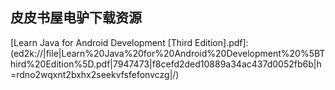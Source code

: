 ## 皮皮书屋电驴下载资源 

[CCNP Security IPS 642-627 Quick Reference.pdf]: (ed2k://|file|CCNP%20Security%20IPS%20642-627%20Quick%20Reference.pdf|860634|60fa3cdb7433a717ad0ea43682ab0dc9|h=c2sfgsf6gjeyrxznuwi4i5io7fllpkc7|/)

[Oracle Core_ Essential Internals for DBAs and Developers.pdf]: (ed2k://|file|Oracle%20Core_%20Essential%20Internals%20for%20DBAs%20and%20Developers.pdf|5347879|a5f0fcb67820b0ab2e9bcddb84661e65|h=ebwac3twva5fzzza6xclnwhm2n7uivb3|/)

[Nokia Firewall, VPN, and IPSO Configuration Guide.pdf]: (ed2k://|file|Nokia%20Firewall%2C%20VPN%2C%20and%20IPSO%20Configuration%20Guide.pdf|8344065|7ea2d2215caa8e370c55930963c0b411|h=mh6elbg2pejxhh3ot3r5kpwrz353bduj|/)

[Designing and Implementing IP_MPLS-Based Ethernet Layer 2 VPN Services_ An Advanced Guide for VPLS and VLL.pdf]: (ed2k://|file|Designing%20and%20Implementing%20IP_MPLS-Based%20Ethernet%20Layer%202%20VPN%20Services_%20An%20Advanced%20Guide%20for%20VPLS%20and%20VLL.pdf|14869822|86a27e6b62532ded5bf4fb314d0a049f|h=zjmnchzkuixc7g3ply5w6tkw6trlxdqc|/)

[Cost-Based Oracle Fundamentals.pdf]: (ed2k://|file|Cost-Based%20Oracle%20Fundamentals.pdf|11449793|8347fc5438b9e7ac4625c48929da9cae|h=l6zc57xslpyfdz73wpttzfkhupve4oav|/)

[MPLS和VPN体系结构CCIP版.pdf]: (ed2k://|file|MPLS%E5%92%8CVPN%E4%BD%93%E7%B3%BB%E7%BB%93%E6%9E%84CCIP%E7%89%88.pdf|24217685|1bb74f66b3b7d6b015c9f8e56fe83681|h=xdee6gjilwn55thx2tzljfzrq7kiips6|/)

[Oracle Data Warehousing and Business Intelligence Solutions.pdf]: (ed2k://|file|Oracle%20Data%20Warehousing%20and%20Business%20Intelligence%20Solutions.pdf|12588794|42b5a7da833a9e0ef15da39afc2cc6d0|h=mb6s3b57fkrxhpv2f4o6me7w6nz4m7ri|/)

[Oracle Exadata Recipes (epub).epub]: (ed2k://|file|Oracle%20Exadata%20Recipes%20%28epub%29.epub|6277389|bd886c6ff18b983d4f195dee196cedb2|h=bdt7ivjth53m2lmqweaxoy2vq6jptbgr|/)

[MPLS VPN Security.chm]: (ed2k://|file|MPLS%20VPN%20Security.chm|5545963|2d569edae1410f3499da19b31dc9d83a|h=swpyfynhmf2i5ootwytx4vfnhmvjkv3j|/)

[Selecting MPLS VPN Services.chm]: (ed2k://|file|Selecting%20MPLS%20VPN%20Services.chm|6688189|24f1b72deb8091ead92cb8c5eeaf9fcd|h=rpvsnkn5a53mssw5bsugnbdhugughqep|/)

[Oracle 11g_ RAC and Grid Infrastructure Administration Accelerated Volume I.pdf]: (ed2k://|file|Oracle%2011g_%20RAC%20and%20Grid%20Infrastructure%20Administration%20Accelerated%20Volume%20I.pdf|9337384|61683743783df7f76c78bf94bb9bc033|h=ahfu5ymhavhjzqk5vxrp5bjfdzyn4pre|/)

[Implementing Cisco Unified Communications Voice over IP and QoS (Cvoice) Foundation Learning Guide_ (CCNP Voice CVoice 642-437) (4th Edition).rar]: (ed2k://|file|Implementing%20Cisco%20Unified%20Communications%20Voice%20over%20IP%20and%20QoS%20%28Cvoice%29%20Foundation%20Learning%20Guide_%20%28CCNP%20Voice%20CVoice%20642-437%29%20%284th%20Edition%29.rar|10093895|032702f15febc25ef43b822a56335bea|h=64mho6hyf5qk5pervolmypjk3irtknqg|/)

[Beginning iOS Storyboarding_ Using Xcode.pdf]: (ed2k://|file|Beginning%20iOS%20Storyboarding_%20Using%20Xcode.pdf|33530337|8cf28dfaccb0b41af2a081b729cd46cb|h=r7vrtczpy4h55c6qjfe6jxotbogluixf|/)

[UNIX and Linux Forensic Analysis DVD Toolkit.pdf]: (ed2k://|file|UNIX%20and%20Linux%20Forensic%20Analysis%20DVD%20Toolkit.pdf|5140013|72751f12d902f44a922e73619deeba53|h=k6jbpplw7xxadp6tto6tofcf3n4u5lhe|/)

[Guide to UNIX Using Linux.pdf]: (ed2k://|file|Guide%20to%20UNIX%20Using%20Linux.pdf|9354676|b5da0c8f8dd98375c0c0d29e72518f59|h=yjkigrg3u5eizoeahpvjtxpie2dptma7|/)

[Introduction to the Command Line, 2nd Edition.pdf]: (ed2k://|file|Introduction%20to%20the%20Command%20Line%2C%202nd%20Edition.pdf|3842022|6da9326b44945f238e0239fef59d7c16|h=2kbkkykna4ypw6escwwqo5w5ndiekz5r|/)

[Arista Warrior.pdf]: (ed2k://|file|Arista%20Warrior.pdf|35095255|32f30c291cac9142a870ea7ce08631f4|h=ycy73zyklcin53l3wlaunymiw6reyafr|/)

[UNIX User’s Handbook.chm]: (ed2k://|file|UNIX%20User%E2%80%99s%20Handbook.chm|4903930|8cc96b64930fa3989b7e9c5f3e7e474f|h=377sae3mcj27lkllrygfzague7s2chht|/)

[UNIX to Linux® Porting.chm]: (ed2k://|file|UNIX%20to%20Linux%C2%AE%20Porting.chm|1005703|6150a480771467abadb1864f9fd1c6f0|h=jvswuuywpjptxyz6zsrbzpnssqo3x4ns|/)

[Linksys WRT54G Ultimate Hacking.pdf]: (ed2k://|file|Linksys%20WRT54G%20Ultimate%20Hacking.pdf|16552820|8442b473b30bfd6f9d3a82f92d132117|h=etie5qi6zjmgsltikiunfn6bvdc7rcov|/)

[Introducing UNIX and Linux.pdf]: (ed2k://|file|Introducing%20UNIX%20and%20Linux.pdf|5325027|92b938a56da5cca54d4e5d169c2c754c|h=bnk7etud7qtbsoak3c5l5ik4l44wc5zm|/)

[High Performance Switches and Routers.pdf]: (ed2k://|file|High%20Performance%20Switches%20and%20Routers.pdf|27384037|051f36cb8d5a3c394de7bc5f1809ec42|h=3uimyswmeue7ymulzw3nbrpafb7s3ju3|/)

[OSPF_ Anatomy of an Internet Routing Protocol.pdf]: (ed2k://|file|OSPF_%20Anatomy%20of%20an%20Internet%20Routing%20Protocol.pdf|2772553|16cf0c5fc65fd38c5203880f0c48daba|h=qw7x2r7azi3vnahf7ll7yfj3kdgtndya|/)

[Harley Hahn’s Guide to Unix and Linux.pdf]: (ed2k://|file|Harley%20Hahn%E2%80%99s%20Guide%20to%20Unix%20and%20Linux.pdf|9301548|2df80ec6b97cdf707928eeef4dc62c20|h=psltg5d7fueycwrtevbd53gmb4izgryr|/)

[Data Structures and Program Design in C++.pdf]: (ed2k://|file|Data%20Structures%20and%20Program%20Design%20in%20C%2B%2B.pdf|17061799|bd5aa5608e272ce5f0cd66e3d8ab1bc7|h=w25b6s7ovrm5fzhokzb43rrkbvlsyulw|/)

[Microsoft Visual C++ Windows Applications by Example_ Code and explanation for real-world MFC C++ Applications.rar]: (ed2k://|file|Microsoft%20Visual%20C%2B%2B%20Windows%20Applications%20by%20Example_%20Code%20and%20explanation%20for%20real-world%20MFC%20C%2B%2B%20Applications.rar|5242260|ce39b96e8e3c48574c0e2416235a7ec3|h=fxcnbe4l5gupoeguq5ndnvrowhx5zyh5|/)

[C++语言学习利器_AI-CODE坦克机器人.pdf]: (ed2k://|file|C%2B%2B%E8%AF%AD%E8%A8%80%E5%AD%A6%E4%B9%A0%E5%88%A9%E5%99%A8_AI-CODE%E5%9D%A6%E5%85%8B%E6%9C%BA%E5%99%A8%E4%BA%BA.pdf|20828349|5df8deb932f7ab6a312b510efd0ea05d|h=atlzryodm5bcgoub65zpulzlc4hgavmk|/)

[Hardening Cisco Routers.pdf]: (ed2k://|file|Hardening%20Cisco%20Routers.pdf|13897922|bb8f528f0a24118341fa536bc528fb4d|h=tejfakbnsj4dtctspzjlvlzeidqcsbgv|/)

[UNIX Internals_ The New Frontiers.pdf]: (ed2k://|file|UNIX%20Internals_%20The%20New%20Frontiers.pdf|22037792|4852f3679fdba2ca06200f6e63015d30|h=viae45yhrdztx27lvtzvjlfg5jmp6vwl|/)

[Overlay Networks.pdf]: (ed2k://|file|Overlay%20Networks.pdf|4213124|2a58b658f6152a177e6d7b4b45d2d96d|h=colxhozx6b32wziq6rznoilaqj3hvkfg|/)

[C++编程_数据结构与程序设计方法.pdf]: (ed2k://|file|C%2B%2B%E7%BC%96%E7%A8%8B_%E6%95%B0%E6%8D%AE%E7%BB%93%E6%9E%84%E4%B8%8E%E7%A8%8B%E5%BA%8F%E8%AE%BE%E8%AE%A1%E6%96%B9%E6%B3%95.pdf|27340490|f33383abe94d13260f5c93e5d791d3d8|h=gkfyldixoaxyizw3fv2dizdsaruxfgow|/)

[Principles of Data Structures Using C and C++.pdf]: (ed2k://|file|Principles%20of%20Data%20Structures%20Using%20C%20and%20C%2B%2B.pdf|2527040|24a22abea04c702c328258eab63d7dcc|h=4vmkx7rnjzxs7jo3acbewm5gwhnn2jxe|/)

[Professional Java Development with the Spring Framework.chm]: (ed2k://|file|Professional%20Java%20Development%20with%20the%20Spring%20Framework.chm|4417130|2d5e86cb09b650270eb3830f7c59b21c|h=u7d4q3xlmk22we2vilxcbj6d4nb4cboe|/)

[Synchronization of Digital Telecommunications Networks.pdf]: (ed2k://|file|Synchronization%20of%20Digital%20Telecommunications%20Networks.pdf|6699573|14f1b1134c4e73f2dda27d34fd773ac4|h=adsvacrzsur6w6upc6ap3yftezf3s24w|/)

[Performance Analysis of Communications Networks and Systems.pdf]: (ed2k://|file|Performance%20Analysis%20of%20Communications%20Networks%20and%20Systems.pdf|11213128|c9434d94a5900ca80d28afe308325fc1|h=moiorxinjfmpxekvmt4j2idlgdwunmfl|/)

[Next-Generation Network Services.chm]: (ed2k://|file|Next-Generation%20Network%20Services.chm|8505354|22078b99da0ec2e3ce3ea05e798340d8|h=z4xjllqet5tcjvlt2m7s44nyiagj6eu2|/)

[ADTs, Data Structures, and Problem Solving with C++ (2nd Edition).pdf]: (ed2k://|file|ADTs%2C%20Data%20Structures%2C%20and%20Problem%20Solving%20with%20C%2B%2B%20%282nd%20Edition%29.pdf|29458630|cf1287e9d2a1479f9058bd12c0646921|h=aealigwvj74juho3rsgsfu7l57xl2x75|/)

[A Laboratory Course in C++ Data Structures, Second Edition.pdf]: (ed2k://|file|A%20Laboratory%20Course%20in%20C%2B%2B%20Data%20Structures%2C%20Second%20Edition.pdf|15990334|4f164f4ddb2171fe25d21a8c6a1f589a|h=okx7ukhlt4eodkpz3spd66xfbksef623|/)

[Spring Roo 1.1 Cookbook.pdf]: (ed2k://|file|Spring%20Roo%201.1%20Cookbook.pdf|6557563|b9e1e92b02964a90a2c49c343b838d4f|h=h3erxq3d3emwvh4tnv2hz5htd26ebmcx|/)

[CEH Certified Ethical Hacker Study Guide.pdf]: (ed2k://|file|CEH%20Certified%20Ethical%20Hacker%20Study%20Guide.pdf|13260611|d27f29cf9322cc9ce0566ba6c18ccd4e|h=vpuou56zna2nwo4sfqp2nn52zcorrz3s|/)

[Spring揭秘.pdf]: (ed2k://|file|Spring%E6%8F%AD%E7%A7%98.pdf|40835606|3abcc750d15bdf4008d1ba5f5ce0bc4b|h=pew67ei7mfzunuhrbz67ngt2jyuzpbqh|/)

[Pro Spring 3.pdf]: (ed2k://|file|Pro%20Spring%203.pdf|17869141|f0f3e0d86242f6a786a3754654f176a3|h=a72wd7cqb2s77ghxklahpcrbojvdea6g|/)

[Spring从入门到精通.pdf]: (ed2k://|file|Spring%E4%BB%8E%E5%85%A5%E9%97%A8%E5%88%B0%E7%B2%BE%E9%80%9A.pdf|1133586|7e9be804bc9a148f835bd188bab67f5f|h=3gls2swymomcmtchhomofasvlysb2c2v|/)

[Professional Penetration Testing_ Creating and Operating a Formal Hacking Lab.pdf]: (ed2k://|file|Professional%20Penetration%20Testing_%20Creating%20and%20Operating%20a%20Formal%20Hacking%20Lab.pdf|9288772|545e11f4fd12c1467f23d995d71d35f0|h=7mbztv7b4kjhw7hstnhor6uh7pnuuomc|/)

[SQL Injection Attacks and Defense.pdf]: (ed2k://|file|SQL%20Injection%20Attacks%20and%20Defense.pdf|6861070|d0aac29eb3ca4298ab05c11400c39e18|h=r5mzkhejlckmhb3umciqn3sej7yt4jid|/)

[User Stories Applied_ For Agile Software Development.chm]: (ed2k://|file|User%20Stories%20Applied_%20For%20Agile%20Software%20Development.chm|1269527|4e159cc2e7614de91dcaf0f496105f1f|h=m25cry54igckug6s3snltxixrb6cuqdm|/)

[The Science of Programming.pdf]: (ed2k://|file|The%20Science%20of%20Programming.pdf|2041193|6ba2a49ecb2801f92479d520d3327dc7|h=cexwmj5thcm3snfeusj3r7x7wafxjhxv|/)

[Building Android Apps with HTML, CSS, and JavaScript, 2nd Edition.pdf]: (ed2k://|file|Building%20Android%20Apps%20with%20HTML%2C%20CSS%2C%20and%20JavaScript%2C%202nd%20Edition.pdf|10961893|67166922f8f1238d145327e9db24529b|h=yzei77c7ul74cweyea37fcbcozjlbas5|/)

[Software Development Rhythms_ Harmonizing Agile Practices for Synergy.pdf]: (ed2k://|file|Software%20Development%20Rhythms_%20Harmonizing%20Agile%20Practices%20for%20Synergy.pdf|4483084|6647e9cc2bffe7919e6877ab5904a4ba|h=phaorh652dludwnay6rwya2hvnlscdj7|/)

[Clean Code_ A Handbook of Agile Software Craftsmanship.pdf]: (ed2k://|file|Clean%20Code_%20A%20Handbook%20of%20Agile%20Software%20Craftsmanship.pdf|3782924|f3b2df52d35981f0f5c5db8bfb881c51|h=pesh53f4ybq2iah6o6gy74fpmuremyxu|/)

[Learn Java for Android Development [Third Edition].pdf]: (ed2k://|file|Learn%20Java%20for%20Android%20Development%20%5BThird%20Edition%5D.pdf|7947473|f8cefd2ded10889a34ac437d0052fb6b|h=rdno2wqxnt2bxhx2seekvfsfefonvczg|/)

[The Art of Agile Development.pdf]: (ed2k://|file|The%20Art%20of%20Agile%20Development.pdf|9994246|fcc9fcc8934b1e8dfa9f54e34e2ba350|h=gmmzohb4f5hswhud2ipu2exn242bvwkp|/)

[世界大学生程序设计竞赛(ACM_ICPC)高级教程(第1册)_程序设计中常用的计算思维方式.pdf]: (ed2k://|file|%E4%B8%96%E7%95%8C%E5%A4%A7%E5%AD%A6%E7%94%9F%E7%A8%8B%E5%BA%8F%E8%AE%BE%E8%AE%A1%E7%AB%9E%E8%B5%9B%28ACM_ICPC%29%E9%AB%98%E7%BA%A7%E6%95%99%E7%A8%8B%28%E7%AC%AC1%E5%86%8C%29_%E7%A8%8B%E5%BA%8F%E8%AE%BE%E8%AE%A1%E4%B8%AD%E5%B8%B8%E7%94%A8%E7%9A%84%E8%AE%A1%E7%AE%97%E6%80%9D%E7%BB%B4%E6%96%B9%E5%BC%8F.pdf|15288475|efc2cdd638a874e16956c4a784f8cd26|h=qzwvvhnlldfgmnfvozwvxi44k4jjcif7|/)

[Sams Teach Yourself PHP, MySQL and Apache All in One, 5th Edition.pdf]: (ed2k://|file|Sams%20Teach%20Yourself%20PHP%2C%20MySQL%20and%20Apache%20All%20in%20One%2C%205th%20Edition.pdf|9608887|2cae2b9cbdf3908f215ca11b9e0d8aad|h=voa4mb2ymhsn2ycupbti4et3zbiwsuei|/)

[Write_Yourself_a_Scheme_in_48_Hours.pdf]: (ed2k://|file|Write_Yourself_a_Scheme_in_48_Hours.pdf|1661414|f691a78a9a9c38c4d513c51b90f5d8f7|h=2lt3gu7itldaxcz4tdv3ya5mx6eropfn|/)

[Robust Signal Processing for Wireless Communications.pdf]: (ed2k://|file|Robust%20Signal%20Processing%20for%20Wireless%20Communications.pdf|5320290|8e7c1739a009c53901a1b8f28bc65e75|h=us7rqdzqoxrxzumoxkjweioupmf6pjxf|/)

[CCNA ICND2 640-816 Official Cert Guide, 3rd Edition.pdf]: (ed2k://|file|CCNA%20ICND2%20640-816%20Official%20Cert%20Guide%2C%203rd%20Edition.pdf|10478218|fcea4305fe83c2c0d1704e4f702974c1|h=haodown5nglfsofltsf4uizq5t6bym4y|/)

[The Scientist and Engineer’s Guide to Digital Signal Processing, 2nd Edition.pdf]: (ed2k://|file|The%20Scientist%20and%20Engineer%E2%80%99s%20Guide%20to%20Digital%20Signal%20Processing%2C%202nd%20Edition.pdf|12759999|1a2bc5ce76b079e2dc1e0338428e8bce|h=fv4hanzrpbgei34lqimseij7irzwk7v3|/)

[CCENT_CCNA ICND1 640-822 Official Cert Guide 3rd.pdf]: (ed2k://|file|CCENT_CCNA%20ICND1%20640-822%20Official%20Cert%20Guide%203rd.pdf|31278568|42d07c0143e58cbebec484fc7d6cef8f|h=t5plabd2ggisvwtsy5hiav36qge6376u|/)

[Pro ASP.Net Web API Security.pdf]: (ed2k://|file|Pro%20ASP.Net%20Web%20API%20Security.pdf|5943781|148147d941e867e155e9545352e64e9a|h=p74luunmzlekcec3jcidiqhghyr2a6e7|/)

[Flash CS4 Professional Bible.pdf]: (ed2k://|file|Flash%20CS4%20Professional%20Bible.pdf|33000792|7d52bf69ba4e14ff62a06e5b0574f2d3|h=a3ceph4ksq7guddmf2lmgqqhwobr5bym|/)

[Excel Hacks_ Tips & Tools for Streamlining Your Spreadsheets.pdf]: (ed2k://|file|Excel%20Hacks_%20Tips%20%26%20Tools%20for%20Streamlining%20Your%20Spreadsheets.pdf|8254556|dbd4370301a8aa6aff118ab11ebecd91|h=h77bzygnrq7qsfye3ao4gqgmek3nksnc|/)

[Learning JavaScriptMVC (epub格式).pdf]: (ed2k://|file|Learning%20JavaScriptMVC%20%28epub%E6%A0%BC%E5%BC%8F%29.pdf|1582495|1eda0b55bbf60b3d2d4af4af63ce51fe|h=mvoi4wmz5ttse5cqvvl72cdta62fh2ol|/)

[Linux Shell Scripting with Bash.pdf]: (ed2k://|file|Linux%20Shell%20Scripting%20with%20Bash.pdf|4699043|96bfa8adae9c543b336cb4adb0a44992|h=nmdgmcqlxgbuv5vbtd7iyuuqoywwjuyp|/)

[Pro Bash Programming_ Scripting the GNU_Linux Shell.pdf]: (ed2k://|file|Pro%20Bash%20Programming_%20Scripting%20the%20GNU_Linux%20Shell.pdf|6002886|14c802db847a79888ae1ea88df8770df|h=eqgmbx47xk624w7oxekkphaif26hmps6|/)

[精通 LINUX & UNIX Shell 程序设计.pdf]: (ed2k://|file|%E7%B2%BE%E9%80%9A%20LINUX%20%26%20UNIX%20Shell%20%E7%A8%8B%E5%BA%8F%E8%AE%BE%E8%AE%A1.pdf|12976647|7c82e3b2c87cebee60dacd90f2cd3e22|h=4kh2gnti3cay45isogardeaykasihsjm|/)

[Data Structures and Algorithms with JavaScript.pdf]: (ed2k://|file|Data%20Structures%20and%20Algorithms%20with%20JavaScript.pdf|8680978|f148086292bd7c9e3b4c06e8905c7c91|h=k6fn6nck5opuwxb2iip7j7jlkfketfyn|/)

[Learning OpenGL ES for iOS.pdf]: (ed2k://|file|Learning%20OpenGL%20ES%20for%20iOS.pdf|10447727|16b57b9fe228a7fc3e41e3f9f4e05b8e|h=g3dnk4pb6slygq7h2splq4nlms3oscdp|/)

[The Korn Shell_ Unix & Linux Programming Manual, 3RD edition.chm]: (ed2k://|file|The%20Korn%20Shell_%20Unix%20%26%20Linux%20Programming%20Manual%2C%203RD%20edition.chm|452392|f64521eeca9b32e0a868ea2aa9ed527a|h=j2jj62j4s4uj2jvojleepinxlfus3tzl|/)

[3D Animation Essentials.pdf]: (ed2k://|file|3D%20Animation%20Essentials.pdf|21638126|c44ab43268e7c61f8accad4fe9437b39|h=plsocasqde2lqkehfkefzp7l557pb7q5|/)

[The Merb Way.pdf]: (ed2k://|file|The%20Merb%20Way.pdf|3987044|1aeb51f9dfe43836704a14b4490c7377|h=f44bj64hokvkonjixnf2q4f2rb4rjzfi|/)

[WordPress 3 Ultimate Security.pdf]: (ed2k://|file|WordPress%203%20Ultimate%20Security.pdf|8740555|5e2fb14da94edae55f20466b5ef850ee|h=t4u6yyxzf6h55wyeeiz67eq7nmndm3wc|/)

[LINUX设备驱动程序(第3版).pdf]: (ed2k://|file|LINUX%E8%AE%BE%E5%A4%87%E9%A9%B1%E5%8A%A8%E7%A8%8B%E5%BA%8F%28%E7%AC%AC3%E7%89%88%29.pdf|49277947|d6f59df1fb846c73b6c65f5daa36862a|h=767twoq5qmg3a3thhjnguriymbt5tsh3|/)

[Exploring Lift.pdf]: (ed2k://|file|Exploring%20Lift.pdf|1422939|0d3ed1d85576cd53b4431463099db57a|h=wjbhkw424dy2x24gur4kladmvfwfqyub|/)

[User Interfaces in C#_ Windows Forms and Custom Controls.chm]: (ed2k://|file|User%20Interfaces%20in%20C%23_%20Windows%20Forms%20and%20Custom%20Controls.chm|8618591|554a6b8aa8eb9503d969ad869d788e03|h=a6dser6n5wn4uollpgvk72jgtbxpvoc4|/)

[Perl语言入门(第六版).pdf]: (ed2k://|file|Perl%E8%AF%AD%E8%A8%80%E5%85%A5%E9%97%A8%28%E7%AC%AC%E5%85%AD%E7%89%88%29.pdf|18252616|9691100d7b229065b17aebd9eeab9dcc|h=elp5azetorfozpzfy5drwopymu3o6x3p|/)

[Let Over Lambda (full photocopy).pdf]: (ed2k://|file|Let%20Over%20Lambda%20%28full%20photocopy%29.pdf|16781752|731c35383401e0e69c6f5401ceccfb20|h=kvbkakgcnlwq7rbkzu2373gh4ea4ywoi|/)

[Intel微处理器结构、编程与接口第六版.pdf]: (ed2k://|file|Intel%E5%BE%AE%E5%A4%84%E7%90%86%E5%99%A8%E7%BB%93%E6%9E%84%E3%80%81%E7%BC%96%E7%A8%8B%E4%B8%8E%E6%8E%A5%E5%8F%A3%E7%AC%AC%E5%85%AD%E7%89%88.pdf|16045433|68d4142a006b393d8de91f8de83eccba|h=p2exfj6rqdsw7cquhawjv7d2iwmrpovv|/)

[Beginning Python_ Using Python 2.6 and Python 3.1.pdf]: (ed2k://|file|Beginning%20Python_%20Using%20Python%202.6%20and%20Python%203.1.pdf|4626844|7279f9d1bb88a26ad56a02a778fab1b6|h=uixg7vveymml53ihm32bcwbbeeuwqoin|/)

[Microsoft Word 2013 Bible (ZIP卷1).pdf]: (ed2k://|file|Microsoft%20Word%202013%20Bible%20%28ZIP%E5%8D%B71%29.pdf|41943040|b8c52daee56cc896e076aa62e34f7aea|h=b3s6qdglaycoorkmfap5yuozjirv2od5|/)

